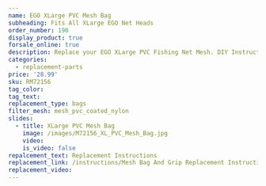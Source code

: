 ```yaml
---
name: EGO XLarge PVC Mesh Bag
subheading: Fits All XLarge EGO Net Heads
order_number: 190
display_product: true
forsale_online: true
description: Replace your EGO XLarge PVC Fishing Net Mesh. DIY Instructions provided.
categories:
  - replacement-parts
price: '28.99'
sku: RM72156
tag_color:
tag_text:
replacement_type: bags
filter_mesh: mesh_pvc_coated_nylon
slides:
  - title: XLarge PVC Mesh Bag
    image: /images/M72156_XL_PVC_Mesh_Bag.jpg
    video:
    is_video: false
repalcement_text: Replacement Instructions
replacement_link: /instructions/Mesh Bag And Grip Replacement Instructions 1.0.pdf
replacement_video:
---
```

